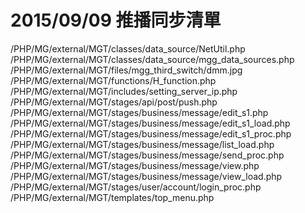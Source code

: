 # 2015/09/09 推播同步清單
/PHP/MG/external/MGT/classes/data_source/NetUtil.php    
/PHP/MG/external/MGT/classes/data_source/mgg_data_sources.php    
/PHP/MG/external/MGT/files/mgg_third_switch/dmm.jpg    
/PHP/MG/external/MGT/functions/H_function.php    
/PHP/MG/external/MGT/includes/setting_server_ip.php    
/PHP/MG/external/MGT/stages/api/post/push.php    
/PHP/MG/external/MGT/stages/business/message/edit_s1.php    
/PHP/MG/external/MGT/stages/business/message/edit_s1_load.php    
/PHP/MG/external/MGT/stages/business/message/edit_s1_proc.php    
/PHP/MG/external/MGT/stages/business/message/list_load.php    
/PHP/MG/external/MGT/stages/business/message/send_proc.php    
/PHP/MG/external/MGT/stages/business/message/view.php    
/PHP/MG/external/MGT/stages/business/message/view_load.php    
/PHP/MG/external/MGT/stages/user/account/login_proc.php    
/PHP/MG/external/MGT/templates/top_menu.php    